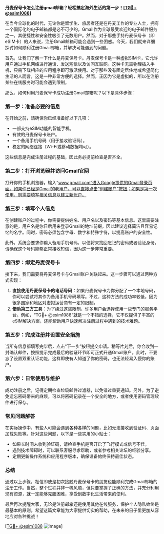 **丹麦保号卡怎么注册gmail邮箱？轻松搞定海外生活的第一步！[[TG💪+ @esim1088](https://t.me/s/esim1088)]**

在当今全球化的时代，无论你是留学生、旅居者还是在丹麦工作的专业人士，拥有一个国际化的电子邮箱都是必不可少的。Gmail作为全球最受欢迎的电子邮件服务之一，其便捷性和安全性吸引了无数用户。然而，对于那些手持丹麦保号卡（即eSIM卡）的人来说，注册Gmail邮箱可能会遇到一些困惑。今天，我们就来详细探讨如何顺利注册Gmail邮箱，并解决可能遇到的问题。

首先，让我们了解一下什么是丹麦保号卡。丹麦保号卡是一种虚拟SIM卡，它允许用户通过手机网络进行通话、发送短信以及访问互联网。这种卡无需物理插入手机，只需下载相应的应用程序即可激活使用。对于那些没有固定居住地或希望简化生活的人而言，这是一种非常方便的选择。然而，正因为它是虚拟的，所以在注册某些在线服务时可能会遇到限制。

那么，如何利用丹麦保号卡成功注册Gmail邮箱呢？以下是具体步骤：

### **第一步：准备必要的信息**
在开始之前，请确保你已经准备好以下几项：
- 一部支持eSIM功能的智能手机。
- 有效的丹麦保号卡账户。
- 一个备用手机号码（用于接收验证码）。
- 稳定的网络连接（Wi-Fi或移动数据均可）。

这些信息是完成注册过程的基础，因此务必提前检查是否齐全。

### **第二步：打开浏览器并访问Gmail官网**
打开你的手机浏览器，输入“www.gmail.com”进入Google提供的Gmail登录页面。如果你已经是Gmail的老用户，可以直接点击“创建账户”按钮；如果是第一次使用，则需要填写相关信息以建立新账户。

### **第三步：填写个人信息**
在创建账户的过程中，你需要提供姓名、用户名以及密码等基本信息。这里需要注意的是，用户名是你日后用来登录Gmail的地址前缀，因此建议选择简洁且容易记忆的名字。同时，密码必须包含字母、数字和特殊字符，以提高账户的安全性。

此外，系统会要求你输入备用手机号码，以便将来找回忘记的密码或者验证身份。请确保这个号码能够正常接收短信，因为这一步非常重要。

### **第四步：绑定丹麦保号卡**
接下来，我们需要将丹麦保号卡与Gmail账户关联起来。这一步骤可以通过两种方式实现：
1. **直接使用丹麦保号卡的电话号码**：如果丹麦保号卡为你分配了一个本地号码，你可以尝试将其作为备用手机号码填写。不过，这种方法的成功率较低，因为很多国家和地区对虚拟运营商有一定的限制。
2. **借助第三方工具**：为了绕过这些限制，许多用户会选择使用一些专门的服务平台。例如，“TG💪+ @esim1088”就是一个不错的选择，它不仅提供了丰富的eSIM解决方案，还能帮助用户快速解决注册过程中遇到的技术难题。

### **第五步：完成注册并设置安全措施**
当所有信息都填写完毕后，点击“下一步”按钮提交申请。稍等片刻后，你会收到一封确认邮件，按照提示完成最后的验证环节即可正式开通Gmail账户。此时，不要忘了设置双重认证功能，这样即使有人知道了你的密码，也无法轻易入侵你的账户。

### **第六步：日常使用与维护**
成功注册之后，记得定期检查垃圾邮件过滤器，以免错过重要通知。另外，为了避免遗忘密码带来的麻烦，可以将密码记录在一个安全的地方，或者使用密码管理软件进行保存。

### **常见问题解答**
在实际操作中，有些人可能会遇到各种各样的问题，比如无法接收到验证码、页面加载失败等。针对这些问题，以下是一些实用的小贴士：
- 如果长时间未收到验证码，请检查手机是否开启了飞行模式或信号不佳。
- 遇到技术障碍时，可以联系客服寻求帮助，或者参考相关论坛的经验分享。
- 定期更新操作系统和应用程序版本，确保设备始终保持最佳状态。

### **总结**
通过以上步骤，相信即使是初次接触丹麦保号卡的朋友也能顺利完成Gmail邮箱的注册工作。当然，整个过程并非一帆风顺，但只要掌握了正确的方法，并充分利用现有资源，就一定能够克服困难，享受到数字化生活带来的便利。

最后再次提醒大家，无论是注册邮箱还是使用其他在线服务，保护个人隐私始终是最基本的原则。希望这篇文章能为大家提供切实的帮助，在未来的日子里更加从容地应对各种挑战！

[[TG💪+ @esim1088](https://t.me/s/esim1088) ![Image](https://i.postimg.cc/4NQfJmqS/Snipaste-2025-05-13-00-14-12.png)]